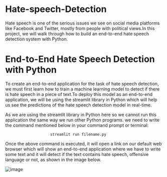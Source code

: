 # Hate-speech-Detection
Hate speech is one of the serious issues we see on social media platforms like Facebook and Twitter, mostly from people with political views.In this project, we will walk through how to build an end-to-end hate speech detection system with Python.

# End-to-End Hate Speech Detection with Python
To create an end-to-end application for the task of hate speech detection, we must first learn how to train a machine learning model to detect if there is hate speech in a piece of text.To deploy this model as an end-to-end application, we will be using the streamlit library in Python which will help us see the predictions of the hate speech detection model in real-time.


As we are using the streamlit library in Python here so we cannot run this application the same way we run other Python programs. we need to write the command mentioned below in your command prompt or terminal:

                        streamlit run filename.py
                        
Once the above command is executed, it will open a link on our default web browser which will show an end-to-end application where we have to write some text and it will detect if the text contains hate speech, offensive language or not, as shown in the image below.


![image](https://user-images.githubusercontent.com/64154228/194767688-0fbc32b2-cacc-4a07-8573-6f8ce3786a28.png)

